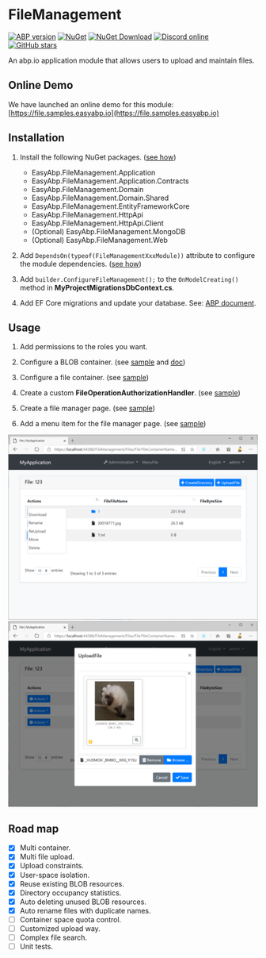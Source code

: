 # FileManagement

[![ABP version](https://img.shields.io/badge/dynamic/xml?style=flat-square&color=yellow&label=abp&query=%2F%2FProject%2FPropertyGroup%2FAbpVersion&url=https%3A%2F%2Fraw.githubusercontent.com%2FEasyAbp%2FFileManagement%2Fmaster%2FDirectory.Build.props)](https://abp.io)
[![NuGet](https://img.shields.io/nuget/v/EasyAbp.FileManagement.Domain.Shared.svg?style=flat-square)](https://www.nuget.org/packages/EasyAbp.FileManagement.Domain.Shared)
[![NuGet Download](https://img.shields.io/nuget/dt/EasyAbp.FileManagement.Domain.Shared.svg?style=flat-square)](https://www.nuget.org/packages/EasyAbp.FileManagement.Domain.Shared)
[![Discord online](https://badgen.net/discord/online-members/xyg8TrRa27?label=Discord)](https://discord.gg/xyg8TrRa27)
[![GitHub stars](https://img.shields.io/github/stars/EasyAbp/FileManagement?style=social)](https://www.github.com/EasyAbp/FileManagement)

An abp.io application module that allows users to upload and maintain files.

## Online Demo

We have launched an online demo for this module: [https://file.samples.easyabp.io](https://file.samples.easyabp.io)

## Installation

1. Install the following NuGet packages. ([see how](https://github.com/EasyAbp/EasyAbpGuide/blob/master/docs/How-To.md#add-nuget-packages))

    * EasyAbp.FileManagement.Application
    * EasyAbp.FileManagement.Application.Contracts
    * EasyAbp.FileManagement.Domain
    * EasyAbp.FileManagement.Domain.Shared
    * EasyAbp.FileManagement.EntityFrameworkCore
    * EasyAbp.FileManagement.HttpApi
    * EasyAbp.FileManagement.HttpApi.Client
    * (Optional) EasyAbp.FileManagement.MongoDB
    * (Optional) EasyAbp.FileManagement.Web

1. Add `DependsOn(typeof(FileManagementXxxModule))` attribute to configure the module dependencies. ([see how](https://github.com/EasyAbp/EasyAbpGuide/blob/master/docs/How-To.md#add-module-dependencies))

1. Add `builder.ConfigureFileManagement();` to the `OnModelCreating()` method in **MyProjectMigrationsDbContext.cs**.

1. Add EF Core migrations and update your database. See: [ABP document](https://docs.abp.io/en/abp/latest/Tutorials/Part-1?UI=MVC&DB=EF#add-database-migration).

## Usage

1. Add permissions to the roles you want.

1. Configure a BLOB container. (see [sample](https://github.com/EasyAbp/FileManagement/blob/master/host/EasyAbp.FileManagement.Web.Unified/FileManagementWebUnifiedModule.cs#L153-L164) and [doc](https://docs.abp.io/en/abp/latest/Blob-Storing))

1. Configure a file container. (see [sample](https://github.com/EasyAbp/FileManagement/blob/master/host/EasyAbp.FileManagement.Web.Unified/FileManagementWebUnifiedModule.cs#L166-L191))

1. Create a custom **FileOperationAuthorizationHandler**. (see [sample](https://github.com/EasyAbp/FileManagement/blob/master/host/EasyAbp.FileManagement.Web.Unified/CommonContainerFileOperationAuthorizationHandler.cs))

1. Create a file manager page. (see [sample](https://github.com/EasyAbp/FileManagement/blob/master/host/EasyAbp.FileManagement.Web.Unified/Pages/MyFiles/Index.cshtml))

1. Add a menu item for the file manager page. (see [sample](https://github.com/EasyAbp/FileManagement/blob/master/host/EasyAbp.FileManagement.Web.Unified/Menus/MyMenuContributor.cs))

![Files](/docs/images/Files.png)
![Upload](/docs/images/Upload.png)

## Road map

- [x] Multi container.
- [x] Multi file upload.
- [x] Upload constraints.
- [x] User-space isolation.
- [x] Reuse existing BLOB resources.
- [x] Directory occupancy statistics.
- [x] Auto deleting unused BLOB resources.
- [x] Auto rename files with duplicate names.
- [ ] Container space quota control.
- [ ] Customized upload way.
- [ ] Complex file search.
- [ ] Unit tests.
